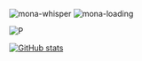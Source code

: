 ![mona-whisper](https://github.githubassets.com/images/mona-whisper.gif) ![mona-loading](https://github.githubassets.com/images/mona-loading.gif)

![P](https://github-profile-trophy.vercel.app/?username=ryo-ma&theme=flat)

[![GitHub stats](https://github-readme-stats.vercel.app/api?username=3job)](https://github.com/anuraghazra/github-readme-stats)
